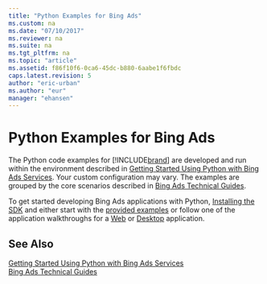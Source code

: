 ```yaml
---
title: "Python Examples for Bing Ads"
ms.custom: na
ms.date: "07/10/2017"
ms.reviewer: na
ms.suite: na
ms.tgt_pltfrm: na
ms.topic: "article"
ms.assetid: f86f10f6-0ca6-45dc-b880-6aabe1f6fbdc
caps.latest.revision: 5
author: "eric-urban"
ms.author: "eur"
manager: "ehansen"
---
```

# Python Examples for Bing Ads
The Python code examples for [!INCLUDE[brand](../api-reference/includes/brand.md)] are developed and run within the environment described in [Getting Started Using Python with Bing Ads Services](../docset-overview/getting-started-using-python-with-bing-ads-services.md). Your custom configuration may vary. The examples are grouped by the core scenarios described in [Bing Ads Technical Guides](../docset-overview/bing-ads-technical-guides.md).

To get started developing Bing Ads applications with Python, [Installing the SDK](../docset-overview/getting-started-using-python-with-bing-ads-services.md#installation) and either start with the [provided examples](http://go.microsoft.com/fwlink/?LinkId=529184) or follow one of the application walkthroughs for a [Web](../docset-overview/walkthrough--bing-ads-web-application-in-python.md) or [Desktop](../docset-overview/walkthrough--bing-ads-desktop-application-in-python.md) application.

## See Also
[Getting Started Using Python with Bing Ads Services](../docset-overview/getting-started-using-python-with-bing-ads-services.md)  
[Bing Ads Technical Guides](../docset-overview/bing-ads-technical-guides.md)  

